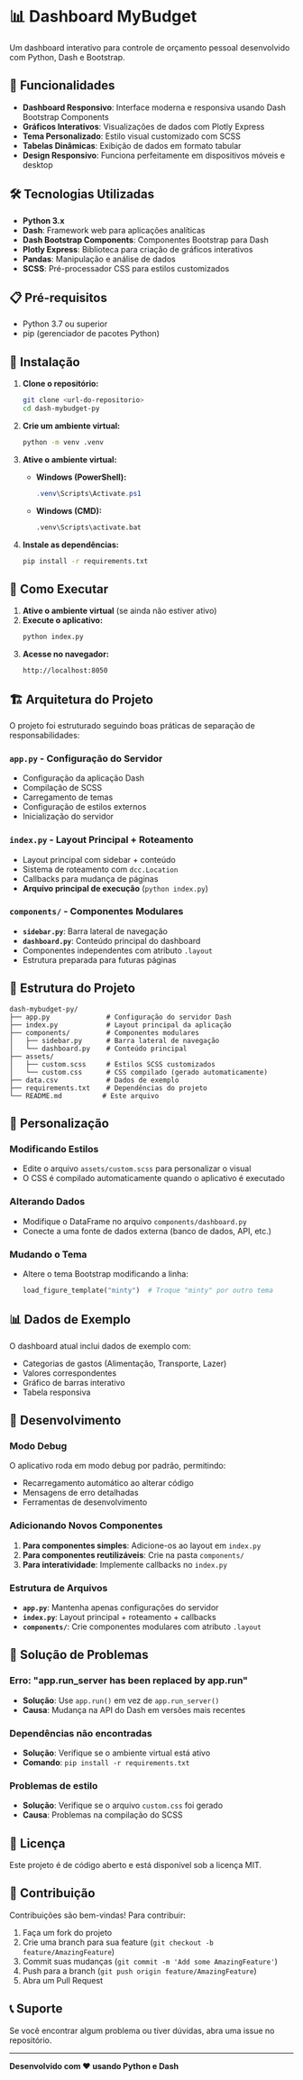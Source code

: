 # 📊 Dashboard MyBudget

Um dashboard interativo para controle de orçamento pessoal desenvolvido com Python, Dash e Bootstrap.

## 🚀 Funcionalidades

-   **Dashboard Responsivo**: Interface moderna e responsiva usando Dash Bootstrap Components
-   **Gráficos Interativos**: Visualizações de dados com Plotly Express
-   **Tema Personalizado**: Estilo visual customizado com SCSS
-   **Tabelas Dinâmicas**: Exibição de dados em formato tabular
-   **Design Responsivo**: Funciona perfeitamente em dispositivos móveis e desktop

## 🛠️ Tecnologias Utilizadas

-   **Python 3.x**
-   **Dash**: Framework web para aplicações analíticas
-   **Dash Bootstrap Components**: Componentes Bootstrap para Dash
-   **Plotly Express**: Biblioteca para criação de gráficos interativos
-   **Pandas**: Manipulação e análise de dados
-   **SCSS**: Pré-processador CSS para estilos customizados

## 📋 Pré-requisitos

-   Python 3.7 ou superior
-   pip (gerenciador de pacotes Python)

## 🔧 Instalação

1. **Clone o repositório:**

    ```bash
    git clone <url-do-repositorio>
    cd dash-mybudget-py
    ```

2. **Crie um ambiente virtual:**

    ```bash
    python -m venv .venv
    ```

3. **Ative o ambiente virtual:**

    - **Windows (PowerShell):**
        ```powershell
        .venv\Scripts\Activate.ps1
        ```
    - **Windows (CMD):**
        ```cmd
        .venv\Scripts\activate.bat
        ```

4. **Instale as dependências:**
    ```bash
    pip install -r requirements.txt
    ```

## 🚀 Como Executar

1. **Ative o ambiente virtual** (se ainda não estiver ativo)
2. **Execute o aplicativo:**
    ```bash
    python index.py
    ```
3. **Acesse no navegador:**
    ```
    http://localhost:8050
    ```

## 🏗️ Arquitetura do Projeto

O projeto foi estruturado seguindo boas práticas de separação de responsabilidades:

### **`app.py`** - Configuração do Servidor

-   Configuração da aplicação Dash
-   Compilação de SCSS
-   Carregamento de temas
-   Configuração de estilos externos
-   Inicialização do servidor

### **`index.py`** - Layout Principal + Roteamento

-   Layout principal com sidebar + conteúdo
-   Sistema de roteamento com `dcc.Location`
-   Callbacks para mudança de páginas
-   **Arquivo principal de execução** (`python index.py`)

### **`components/`** - Componentes Modulares

-   **`sidebar.py`**: Barra lateral de navegação
-   **`dashboard.py`**: Conteúdo principal do dashboard
-   Componentes independentes com atributo `.layout`
-   Estrutura preparada para futuras páginas

## 📁 Estrutura do Projeto

```
dash-mybudget-py/
├── app.py              # Configuração do servidor Dash
├── index.py            # Layout principal da aplicação
├── components/         # Componentes modulares
│   ├── sidebar.py      # Barra lateral de navegação
│   └── dashboard.py    # Conteúdo principal
├── assets/
│   ├── custom.scss     # Estilos SCSS customizados
│   └── custom.css      # CSS compilado (gerado automaticamente)
├── data.csv            # Dados de exemplo
├── requirements.txt    # Dependências do projeto
└── README.md          # Este arquivo
```

## 🎨 Personalização

### Modificando Estilos

-   Edite o arquivo `assets/custom.scss` para personalizar o visual
-   O CSS é compilado automaticamente quando o aplicativo é executado

### Alterando Dados

-   Modifique o DataFrame no arquivo `components/dashboard.py`
-   Conecte a uma fonte de dados externa (banco de dados, API, etc.)

### Mudando o Tema

-   Altere o tema Bootstrap modificando a linha:
    ```python
    load_figure_template("minty")  # Troque "minty" por outro tema
    ```

## 📊 Dados de Exemplo

O dashboard atual inclui dados de exemplo com:

-   Categorias de gastos (Alimentação, Transporte, Lazer)
-   Valores correspondentes
-   Gráfico de barras interativo
-   Tabela responsiva

## 🔧 Desenvolvimento

### Modo Debug

O aplicativo roda em modo debug por padrão, permitindo:

-   Recarregamento automático ao alterar código
-   Mensagens de erro detalhadas
-   Ferramentas de desenvolvimento

### Adicionando Novos Componentes

1. **Para componentes simples**: Adicione-os ao layout em `index.py`
2. **Para componentes reutilizáveis**: Crie na pasta `components/`
3. **Para interatividade**: Implemente callbacks no `index.py`

### Estrutura de Arquivos

-   **`app.py`**: Mantenha apenas configurações do servidor
-   **`index.py`**: Layout principal + roteamento + callbacks
-   **`components/`**: Crie componentes modulares com atributo `.layout`

## 🐛 Solução de Problemas

### Erro: "app.run_server has been replaced by app.run"

-   **Solução**: Use `app.run()` em vez de `app.run_server()`
-   **Causa**: Mudança na API do Dash em versões mais recentes

### Dependências não encontradas

-   **Solução**: Verifique se o ambiente virtual está ativo
-   **Comando**: `pip install -r requirements.txt`

### Problemas de estilo

-   **Solução**: Verifique se o arquivo `custom.css` foi gerado
-   **Causa**: Problemas na compilação do SCSS

## 📝 Licença

Este projeto é de código aberto e está disponível sob a licença MIT.

## 🤝 Contribuição

Contribuições são bem-vindas! Para contribuir:

1. Faça um fork do projeto
2. Crie uma branch para sua feature (`git checkout -b feature/AmazingFeature`)
3. Commit suas mudanças (`git commit -m 'Add some AmazingFeature'`)
4. Push para a branch (`git push origin feature/AmazingFeature`)
5. Abra um Pull Request

## 📞 Suporte

Se você encontrar algum problema ou tiver dúvidas, abra uma issue no repositório.

---

**Desenvolvido com ❤️ usando Python e Dash**
